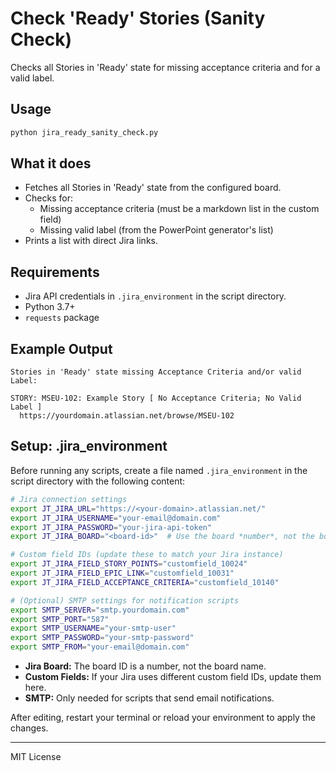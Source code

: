 # Check 'Ready' Stories (Sanity Check)

Checks all Stories in 'Ready' state for missing acceptance criteria and for a valid label.

## Usage

```sh
python jira_ready_sanity_check.py
```

## What it does

- Fetches all Stories in 'Ready' state from the configured board.
- Checks for:
  - Missing acceptance criteria (must be a markdown list in the custom field)
  - Missing valid label (from the PowerPoint generator's list)
- Prints a list with direct Jira links.

## Requirements

- Jira API credentials in `.jira_environment` in the script directory.
- Python 3.7+
- `requests` package

## Example Output

```text
Stories in 'Ready' state missing Acceptance Criteria and/or valid Label:

STORY: MSEU-102: Example Story [ No Acceptance Criteria; No Valid Label ]
  https://yourdomain.atlassian.net/browse/MSEU-102
```

## Setup: .jira_environment

Before running any scripts, create a file named `.jira_environment` in the script directory with the following content:

```sh
# Jira connection settings
export JT_JIRA_URL="https://<your-domain>.atlassian.net/"
export JT_JIRA_USERNAME="your-email@domain.com"
export JT_JIRA_PASSWORD="your-jira-api-token"
export JT_JIRA_BOARD="<board-id>"  # Use the board *number*, not the board name!

# Custom field IDs (update these to match your Jira instance)
export JT_JIRA_FIELD_STORY_POINTS="customfield_10024"
export JT_JIRA_FIELD_EPIC_LINK="customfield_10031"
export JT_JIRA_FIELD_ACCEPTANCE_CRITERIA="customfield_10140"

# (Optional) SMTP settings for notification scripts
export SMTP_SERVER="smtp.yourdomain.com"
export SMTP_PORT="587"
export SMTP_USERNAME="your-smtp-user"
export SMTP_PASSWORD="your-smtp-password"
export SMTP_FROM="your-email@domain.com"
```

- **Jira Board:** The board ID is a number, not the board name.
- **Custom Fields:** If your Jira uses different custom field IDs, update them here.
- **SMTP:** Only needed for scripts that send email notifications.

After editing, restart your terminal or reload your environment to apply the changes.

---

MIT License
